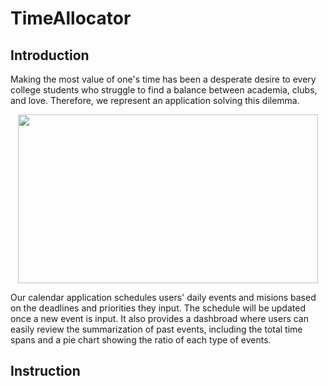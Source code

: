 # TimeAllocator

## Introduction
Making the most value of one's time has been a desperate desire to every college students who struggle to find a balance between academia, clubs, and love. Therefore, we represent an application solving this dilemma.

<p align="center">
 <img src="https://giphy.com/embed/3ov9jOuQFu5GF1snzq" width="480" height="270" />
</p>

Our calendar application schedules users' daily events and misions based on the deadlines and priorities they input. The schedule will be updated once a new event is input. It also provides a dashbroad where users can easily review the summarization of past events, including the total time spans and a pie chart showing the ratio of each type of events. 


## Instruction

